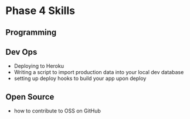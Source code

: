 # Phase 4 Skills

## Programming




## Dev Ops

- Deploying to Heroku
- Writing a script to import production data into your local dev database
- setting up deploy hooks to build your app upon deploy



## Open Source

- how to contribute to OSS on GitHub

